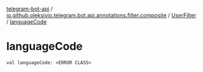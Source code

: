 [telegram-bot-api](../../index.md) / [io.github.oleksivio.telegram.bot.api.annotations.filter.composite](../index.md) / [UserFilter](index.md) / [languageCode](./language-code.md)

# languageCode

`val languageCode: <ERROR CLASS>`